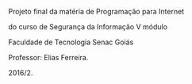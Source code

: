 
Projeto final da matéria de Programação para Internet

do curso de Segurança da Informação V módulo

Faculdade de Tecnologia Senac Goiás

Professor: Elias Ferreira.

2016/2.
